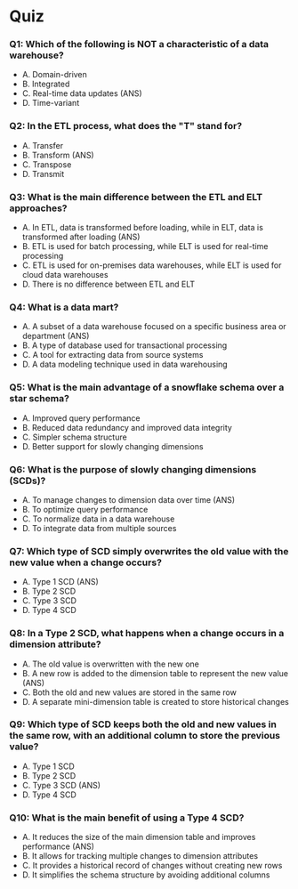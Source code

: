 # Quiz

### Q1: Which of the following is NOT a characteristic of a data warehouse?

- A. Domain-driven
- B. Integrated
- C. Real-time data updates (ANS)
- D. Time-variant

### Q2: In the ETL process, what does the "T" stand for?

- A. Transfer
- B. Transform (ANS)
- C. Transpose
- D. Transmit

### Q3: What is the main difference between the ETL and ELT approaches?

- A. In ETL, data is transformed before loading, while in ELT, data is transformed after loading (ANS)
- B. ETL is used for batch processing, while ELT is used for real-time processing
- C. ETL is used for on-premises data warehouses, while ELT is used for cloud data warehouses
- D. There is no difference between ETL and ELT

### Q4: What is a data mart?

- A. A subset of a data warehouse focused on a specific business area or department (ANS)
- B. A type of database used for transactional processing
- C. A tool for extracting data from source systems
- D. A data modeling technique used in data warehousing

### Q5: What is the main advantage of a snowflake schema over a star schema?

- A. Improved query performance
- B. Reduced data redundancy and improved data integrity
- C. Simpler schema structure
- D. Better support for slowly changing dimensions

### Q6: What is the purpose of slowly changing dimensions (SCDs)?

- A. To manage changes to dimension data over time (ANS)
- B. To optimize query performance
- C. To normalize data in a data warehouse
- D. To integrate data from multiple sources

### Q7: Which type of SCD simply overwrites the old value with the new value when a change occurs?

- A. Type 1 SCD (ANS)
- B. Type 2 SCD
- C. Type 3 SCD
- D. Type 4 SCD

### Q8: In a Type 2 SCD, what happens when a change occurs in a dimension attribute?

- A. The old value is overwritten with the new one
- B. A new row is added to the dimension table to represent the new value (ANS)
- C. Both the old and new values are stored in the same row
- D. A separate mini-dimension table is created to store historical changes

### Q9: Which type of SCD keeps both the old and new values in the same row, with an additional column to store the previous value?

- A. Type 1 SCD
- B. Type 2 SCD
- C. Type 3 SCD (ANS)
- D. Type 4 SCD

### Q10: What is the main benefit of using a Type 4 SCD?

- A. It reduces the size of the main dimension table and improves performance (ANS)
- B. It allows for tracking multiple changes to dimension attributes
- C. It provides a historical record of changes without creating new rows
- D. It simplifies the schema structure by avoiding additional columns
